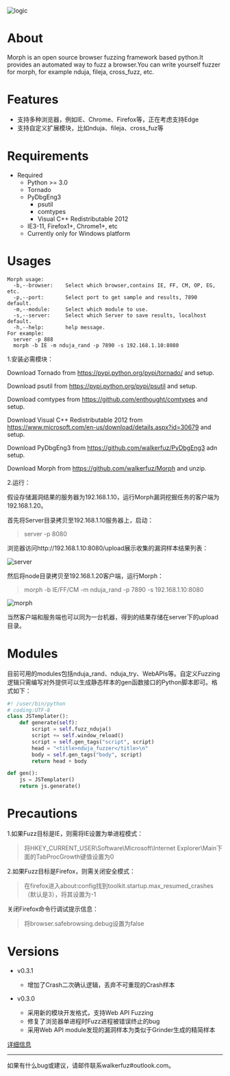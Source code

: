 ![logic](https://github.com/walkerfuz/morph/blob/master/logic.png "logic")

# About

Morph is an open source browser fuzzing framework based python.It provides an automated way to fuzz a browser.You can write yourself fuzzer for morph, for example nduja, fileja, cross_fuzz, etc.

# Features

* 支持多种浏览器，例如IE、Chrome、Firefox等，正在考虑支持Edge
* 支持自定义扩展模块，比如nduja、fileja、cross_fuz等

# Requirements

* Required
    * Python >= 3.0
	* Tornado
	* PyDbgEng3
		* psutil
		* comtypes
		* Visual C++ Redistributable 2012
    * IE3-11, Firefox1+, Chrome1+, etc
    * Currently only for Windows platform
	
# Usages

    Morph usage:
      -b,--browser:    Select which browser,contains IE, FF, CM, OP, EG, etc.
      -p,--port:       Select port to get sample and results, 7890 default.
      -m,--module:     Select which module to use.
      -s,--server:     Select which Server to save results, localhost default.
      -h,--help:       help message.
	For example:
	  server -p 888
	  morph -b IE -m nduja_rand -p 7890 -s 192.168.1.10:8080

1.安装必需模块：

Download Tornado from https://pypi.python.org/pypi/tornado/ and setup.

Download psutil from https://pypi.python.org/pypi/psutil and setup.

Download comtypes from https://github.com/enthought/comtypes and setup.

Download Visual C++ Redistributable 2012 from https://www.microsoft.com/en-us/download/details.aspx?id=30679 and setup.

Download PyDbgEng3 from https://github.com/walkerfuz/PyDbgEng3 adn setup.

Download Morph from https://github.com/walkerfuz/Morph and unzip.

2.运行：

假设存储漏洞结果的服务器为192.168.1.10，运行Morph漏洞挖掘任务的客户端为192.168.1.20。

首先将Server目录拷贝至192.168.1.10服务器上，启动：

> server -p 8080

浏览器访问http://192.168.1.10:8080/upload展示收集的漏洞样本结果列表：

![server](https://github.com/walkerfuz/morph/blob/master/server.png "server")

然后将node目录拷贝至192.168.1.20客户端，运行Morph：

> morph -b IE/FF/CM -m nduja_rand -p 7890 -s 192.168.1.10:8080

![morph](https://github.com/walkerfuz/morph/blob/master/morph.png "morph")

当然客户端和服务端也可以同为一台机器，得到的结果存储在server下的upload目录。


# Modules

目前可用的modules包括nduja_rand、nduja_try、WebAPIs等。自定义Fuzzing逻辑只需编写对外提供可以生成静态样本的gen函数接口的Python脚本即可。格式如下：

```Python
#! /user/bin/python
# coding:UTF-8
class JSTemplater():
    def generate(self):
        script = self.fuzz_nduja()
        script += self.window_reload()
        script = self.gen_tags("script", script)
        head = "<title>nduja_fuzzer</title>\n"
        body = self.gen_tags("body", script)
        return head + body

def gen():
    js = JSTemplater()
    return js.generate()
```

# Precautions

1.如果Fuzz目标是IE，则需将IE设置为单进程模式：

> 将HKEY_CURRENT_USER\Software\Microsoft\Internet Explorer\Main下面的TabProcGrowth键值设置为0

2.如果Fuzz目标是Firefox，则需关闭安全模式：

> 在firefox进入about:config找到toolkit.startup.max_resumed_crashes（默认是3），将其设置为-1

关闭Firefox命令行调试提示信息：

> 将browser.safebrowsing.debug设置为false

# Versions

* v0.3.1
	* 增加了Crash二次确认逻辑，丢弃不可重现的Crash样本

* v0.3.0
	* 采用新的模块开发格式，支持Web API Fuzzing
	* 修复了浏览器单进程时Fuzz进程被错误终止的bug
	* 采用Web API module发现的漏洞样本为类似于Grinder生成的精简样本
	
[详细信息](https://github.com/walkerfuz/morph/blob/master/versions.md)

------

如果有什么bug或建议，请邮件联系walkerfuz#outlook.com。
